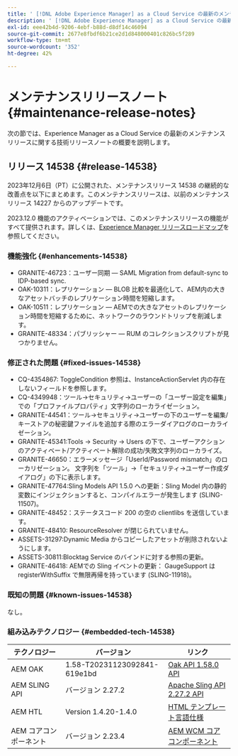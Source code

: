 ```yaml
---
title: ' [!DNL Adobe Experience Manager] as a Cloud Service の最新のメンテナンスリリースノート'
description: ' [!DNL Adobe Experience Manager] as a Cloud Service の最新のメンテナンスリリースノート'
exl-id: eee42b4d-9206-4ebf-b88d-d8df14c46094
source-git-commit: 2677e8fbdf6b21ce2d1d848000401c826bc5f289
workflow-type: tm+mt
source-wordcount: '352'
ht-degree: 42%

---
```


# メンテナンスリリースノート {#maintenance-release-notes}

次の節では、Experience Manager as a Cloud Service の最新のメンテナンスリリースに関する技術リリースノートの概要を説明します。

## リリース 14538 {#release-14538}

2023年12月6日（PT）に公開された、メンテナンスリリース 14538 の継続的な改善点を以下にまとめます。このメンテナンスリリースは、以前のメンテナンスリリース 14227 からのアップデートです。

2023.12.0 機能のアクティベーションでは、このメンテナンスリリースの機能がすべて提供されます。詳しくは、[Experience Manager リリースロードマップ](https://experienceleague.adobe.com/docs/experience-manager-release-information/aem-release-updates/update-releases-roadmap.html?lang=ja)を参照してください。

### 機能強化 {#enhancements-14538}

* GRANITE-46723：ユーザー同期 — SAML Migration from default-sync to IDP-based sync.
* OAK-10311：レプリケーション — BLOB 比較を最適化して、AEM内の大きなアセットバッチのレプリケーション時間を短縮します。
* OAK-10511：レプリケーション — AEMでの大きなアセットのレプリケーション時間を短縮するために、ネットワークのラウンドトリップを削減します。
* GRANITE-48334：パブリッシャー — RUM のコレクションスクリプトが見つかりません。

### 修正された問題 {#fixed-issues-14538}

* CQ-4354867: ToggleCondition 参照は、InstanceActionServlet 内の存在しないフィールドを参照します。
* CQ-4349948：ツール→セキュリティ→ユーザーの「ユーザー設定を編集」での「プロファイルプロパティ」文字列のローカライゼーション。
* GRANITE-44541：ツール→セキュリティ→ユーザーの下のユーザーを編集/キーストアの秘密鍵ファイルを追加する際のエラーダイアログのローカライゼーション。
* GRANITE-45341:Tools → Security → Users の下で、ユーザーアクションのアクティベート/アクティベート解除の成功/失敗文字列のローカライズ。
* GRANITE-46650：エラーメッセージ「UserId/Password mismatch」のローカリゼーション。 文字列を「ツール」→「セキュリティ→ユーザー作成ダイアログ」の下に表示します。
* GRANITE-47764:Sling Models API 1.5.0 への更新：Sling Model 内の静的変数にインジェクションすると、コンパイルエラーが発生します (SLING-11507)。
* GRANITE-48452：ステータスコード 200 の空の clientlibs を送信しています。
* GRANITE-48410: ResourceResolver が閉じられていません。
* ASSETS-31297:Dynamic Media からコピーしたアセットが削除されないようにします。
* ASSETS-30811:Blocktag Service のバインドに対する参照の更新。
* GRANITE-46418: AEMでの Sling イベントの更新： GaugeSupport は registerWithSuffix で無限再帰を持っています (SLING-11918)。

### 既知の問題 {#known-issues-14538}

なし。

### 組み込みテクノロジー {#embedded-tech-14538}

| テクノロジー | バージョン | リンク |
|---|---|---|
| AEM OAK | 1.58-T20231123092841-619e1bd | [Oak API 1.58.0 API](https://www.javadoc.io/doc/org.apache.jackrabbit/oak-api/1.58.0/index.html) |
| AEM SLING API | バージョン 2.27.2 | [Apache Sling API 2.27.2 API](https://www.javadoc.io/doc/org.apache.sling/org.apache.sling.api/latest/index.html) |
| AEM HTL | Version 1.4.20-1.4.0 | [HTML テンプレート言語仕様](https://github.com/adobe/htl-spec) |
| AEM コアコンポーネント | バージョン 2.23.4 | [AEM WCM コアコンポーネント](https://github.com/adobe/aem-core-wcm-components) |
